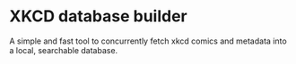 # XKCD database builder
A simple and fast tool to concurrently fetch xkcd comics and metadata into a 
local, searchable database.
